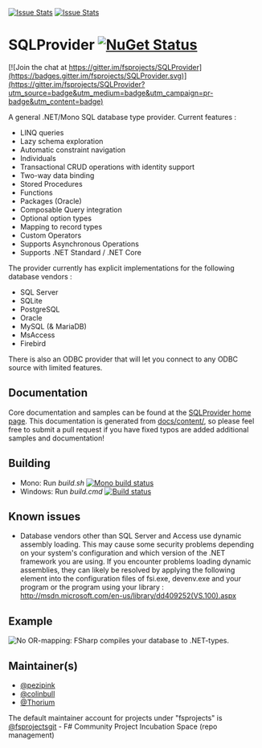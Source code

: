 [![Issue Stats](http://issuestats.com/github/fsprojects/SQLProvider/badge/issue)](http://issuestats.com/github/fsprojects/SQLProvider)
[![Issue Stats](http://issuestats.com/github/fsprojects/SQLProvider/badge/pr)](http://issuestats.com/github/fsprojects/SQLProvider)

# SQLProvider [![NuGet Status](http://img.shields.io/nuget/v/SQLProvider.svg?style=flat)](https://www.nuget.org/packages/SQLProvider/)

[![Join the chat at https://gitter.im/fsprojects/SQLProvider](https://badges.gitter.im/fsprojects/SQLProvider.svg)](https://gitter.im/fsprojects/SQLProvider?utm_source=badge&utm_medium=badge&utm_campaign=pr-badge&utm_content=badge)

A general .NET/Mono SQL database type provider. Current features :
 * LINQ queries
 * Lazy schema exploration 
 * Automatic constraint navigation
 * Individuals 
 * Transactional CRUD operations with identity support
 * Two-way data binding
 * Stored Procedures
 * Functions
 * Packages (Oracle)
 * Composable Query integration
 * Optional option types
 * Mapping to record types
 * Custom Operators
 * Supports Asynchronous Operations
 * Supports .NET Standard / .NET Core 
  
The provider currently has explicit implementations for the following database vendors : 
* SQL Server
* SQLite
* PostgreSQL
* Oracle
* MySQL (& MariaDB)
* MsAccess
* Firebird

There is also an ODBC provider that will let you connect to any ODBC source with limited features. 

## Documentation

Core documentation and samples can be found at the 
[SQLProvider home page](http://fsprojects.github.io/SQLProvider/). This 
documentation is generated from 
[docs/content/](https://github.com/fsprojects/SQLProvider/tree/master/docs/content), 
so please feel free to submit a pull request if you have fixed typos are added 
additional samples and documentation!

## Building

* Mono: Run *build.sh*  [![Mono build status](https://travis-ci.org/fsprojects/SQLProvider.svg?branch=master)](https://travis-ci.org/fsprojects/SQLProvider)
* Windows: Run *build.cmd* [![Build status](https://ci.appveyor.com/api/projects/status/ngbj9995twhfqn28/branch/master?svg=true)](https://ci.appveyor.com/project/colinbull/sqlprovider-ogy2l/branch/master)

## Known issues

- Database vendors other than SQL Server and Access use dynamic assembly loading.  This 
may cause some security problems depending on your system's configuration and 
which version of the .NET framework you are using.  If you encounter problems 
loading dynamic assemblies, they can likely be resolved by applying the 
following element into the configuration files of  fsi.exe, devenv.exe and 
your program or the program using your library : http://msdn.microsoft.com/en-us/library/dd409252(VS.100).aspx

## Example

![No OR-mapping: FSharp compiles your database to .NET-types.](https://raw.githubusercontent.com/fsprojects/SQLProvider/master/docs/files/sqlprovider.gif "No OR-mapping: FSharp compiles your database to .NET-types.")

## Maintainer(s)

- [@pezipink](https://github.com/pezipink)
- [@colinbull](https://github.com/colinbull)
- [@Thorium](https://github.com/Thorium)

The default maintainer account for projects under "fsprojects" is [@fsprojectsgit](https://github.com/fsprojectsgit) - F# Community Project Incubation Space (repo management)

